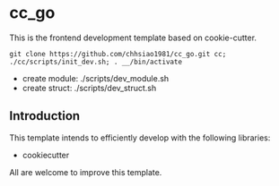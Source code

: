 cc_go
==========
This is the frontend development template based on cookie-cutter.

    git clone https://github.com/chhsiao1981/cc_go.git cc; ./cc/scripts/init_dev.sh; . __/bin/activate

* create module: ./scripts/dev_module.sh
* create struct: ./scripts/dev_struct.sh

Introduction
-----
This template intends to efficiently develop with the following libraries:

* cookiecutter

All are welcome to improve this template.
